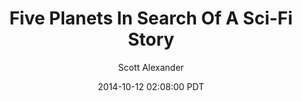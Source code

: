 ---
layout: podcast
title: "Five Planets In Search Of A Sci-Fi Story"
author: Scott Alexander
description: https://slatestarcodex.com/2014/10/12/five-planets-in-search-of-a-sci-fi-story/
date: 2014-10-12 02:08:00 PDT
length: 1668508
duration: 417
guid: five-planets-in-search-of-a-sci-fi-story
---